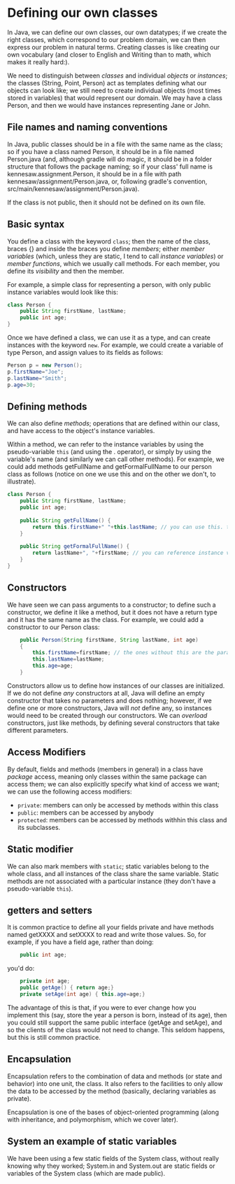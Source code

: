 Defining our own classes
===

In Java, we can define our own classes, our own datatypes; if we create the right classes, which correspond to our problem domain, we can then express our problem in natural terms. Creating classes is like creating our own vocabulary (and closer to English and Writing than to math, which makes it really hard:).

We need to distinguish between *classes* and individual *objects* or *instances*; the classes (String, Point, Person) act as templates defining what our objects can look like; we still need to create individual objects (most times stored in variables) that would represent our domain. We may have a class Person, and then we would have instances representing Jane or John.

## File names and naming conventions
In Java, public classes should be in a file with the same name as the class; so if you have a class named Person, it should be in a file named Person.java (and, although gradle will do magic, it should be in a folder structure that follows the package naming; so if your class' full name is kennesaw.assignment.Person, it should be in a file with path kennesaw/assignment/Person.java, or, following gradle's convention, src/main/kennesaw/assignment/Person.java).

If the class is not public, then it should not be defined on its own file.

## Basic syntax
You define a class with the keyword `class`; then the name of the class, braces {} and inside the braces you define *members*; either *member variables* (which, unless they are static, I tend to call *instance variables*) or *member functions*, which we usually call methods. For each member, you define its *visibility* and then the member.

For example, a simple class for representing a person, with only public instance variables would look like this:
```java
class Person {
	public String firstName, lastName;
	public int age;
}
```

Once we have defined a class, we can use it as a type, and can create instances with the keyword `new`. For example, we could create a variable of type Person, and assign values to its fields as follows:
```java
Person p = new Person();
p.firstName="Joe";
p.lastName="Smith";
p.age=30;
```

## Defining methods

We can also define *methods*; operations that are defined within our class, and have access to the object's instance variables. 

Within a method, we can refer to the instance variables by using the pseudo-variable `this` (and using the . operator), or simply by using the variable's name (and similarly we can call other methods). For example, we could add methods getFullName and getFormalFullName to our person class as follows (notice on one we use this and on the other we don't, to illustrate).

```java
class Person {
	public String firstName, lastName;
	public int age;
	
	public String getFullName() {
		return this.firstName+" "+this.lastName; // you can use this. to access instance variables (but don't have to)
	}
	
	public String getFormalFullName() {
		return lastName+", "+firstName; // you can reference instance variables without the this.
	}
}
```

## Constructors

We have seen we can pass arguments to a constructor; to define such a constructor, we define it like a method, but it does not have a return type and it has the same name as the class. For example, we could add a constructor to our Person class:

```java
	public Person(String firstName, String lastName, int age)
	{
		this.firstName=firstName; // the ones without this are the parameters
		this.lastName=lastName;
		this.age=age;
	}
```

Constructors allow us to define how instances of our classes are initialized. If we do not define *any* constructors at all, Java will define an empty constructor that takes no parameters and does nothing; however, if we define one or more constructors, Java will *not* define any, so instances would need to be created through our constructors. We can *overload* constructors, just like methods, by defining several constructors that take different parameters.

## Access Modifiers

By default, fields and methods (members in general) in a class have *package* access, meaning only classes within the same package can access them; we can also explicitly specify what kind of access we want; we can use the following access modifiers:

+ `private`: members can only be accessed by methods within this class
+ `public`: members can be accessed by anybody
+ `protected`: members can be accessed by methods withhin this class and its subclasses.

## Static modifier

We can also mark members with `static`; static variables belong to the whole class, and all instances of the class share the same variable. Static methods are not associated with a particular instance (they don't have a pseudo-variable `this`). 

## getters and setters

It is common practice to define all your fields private and have methods named getXXXX and setXXXX to read and write those values. So, for example, if you have a field age, rather than doing:

```java
	public int age;
```
you'd do:
```java
	private int age;
	public getAge() { return age;}
	private setAge(int age) { this.age=age;}
```

The advantage of this is that, if you were to ever change how you implement this (say, store the year a person is born, instead of its age), then you could still support the same public interface (getAge and setAge), and so the clients of the class would not need to change. This seldom happens, but this is still common practice.

## Encapsulation

Encapsulation refers to the combination of data and methods (or state and behavior) into one unit, the class. It also refers to the facilities to only allow the data to be accessed by the method (basically, declaring variables as private).

Encapsulation is one of the bases of object-oriented programming (along with inheritance, and polymorphism, which we cover later).


## System an example of static variables

We have been using a few static fields of the System class, without really knowing why they worked; System.in and System.out are static fields or variables of the System class (which are made public).